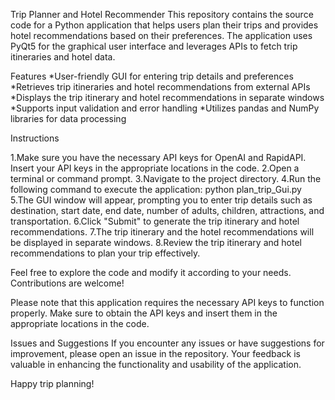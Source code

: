 Trip Planner and Hotel Recommender
This repository contains the source code for a Python application that helps users plan their trips and provides hotel recommendations based on their preferences. The application uses PyQt5 for the graphical user interface and leverages APIs to fetch trip itineraries and hotel data.

Features
*User-friendly GUI for entering trip details and preferences
*Retrieves trip itineraries and hotel recommendations from external APIs
*Displays the trip itinerary and hotel recommendations in separate windows
*Supports input validation and error handling
*Utilizes pandas and NumPy libraries for data processing

Instructions

1.Make sure you have the necessary API keys for OpenAI and RapidAPI. Insert your API keys in the appropriate locations in the code.
2.Open a terminal or command prompt.
3.Navigate to the project directory.
4.Run the following command to execute the application:
python plan_trip_Gui.py
5.The GUI window will appear, prompting you to enter trip details such as destination, start date, end date, number of adults, children, attractions, and transportation.
6.Click "Submit" to generate the trip itinerary and hotel recommendations.
7.The trip itinerary and the hotel recommendations will be displayed in separate windows.
8.Review the trip itinerary and hotel recommendations to plan your trip effectively.

Feel free to explore the code and modify it according to your needs. Contributions are welcome!

Please note that this application requires the necessary API keys to function properly. Make sure to obtain the API keys and insert them in the appropriate locations in the code.

Issues and Suggestions
If you encounter any issues or have suggestions for improvement, please open an issue in the repository. Your feedback is valuable in enhancing the functionality and usability of the application.

Happy trip planning!
